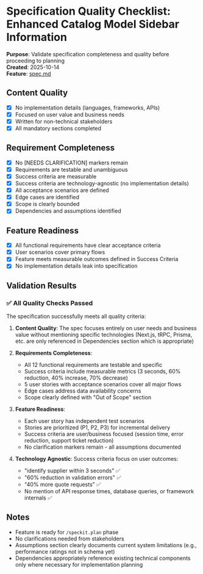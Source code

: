 # Specification Quality Checklist: Enhanced Catalog Model Sidebar Information

**Purpose**: Validate specification completeness and quality before proceeding to planning  
**Created**: 2025-10-14  
**Feature**: [spec.md](../spec.md)

## Content Quality

- [x] No implementation details (languages, frameworks, APIs)
- [x] Focused on user value and business needs
- [x] Written for non-technical stakeholders
- [x] All mandatory sections completed

## Requirement Completeness

- [x] No [NEEDS CLARIFICATION] markers remain
- [x] Requirements are testable and unambiguous
- [x] Success criteria are measurable
- [x] Success criteria are technology-agnostic (no implementation details)
- [x] All acceptance scenarios are defined
- [x] Edge cases are identified
- [x] Scope is clearly bounded
- [x] Dependencies and assumptions identified

## Feature Readiness

- [x] All functional requirements have clear acceptance criteria
- [x] User scenarios cover primary flows
- [x] Feature meets measurable outcomes defined in Success Criteria
- [x] No implementation details leak into specification

## Validation Results

### ✅ All Quality Checks Passed

The specification successfully meets all quality criteria:

1. **Content Quality**: The spec focuses entirely on user needs and business value without mentioning specific technologies (Next.js, tRPC, Prisma, etc. are only referenced in Dependencies section which is appropriate)

2. **Requirements Completeness**: 
   - All 12 functional requirements are testable and specific
   - Success criteria include measurable metrics (3 seconds, 60% reduction, 40% increase, 70% decrease)
   - 5 user stories with acceptance scenarios cover all major flows
   - Edge cases address data availability concerns
   - Scope clearly defined with "Out of Scope" section

3. **Feature Readiness**:
   - Each user story has independent test scenarios
   - Stories are prioritized (P1, P2, P3) for incremental delivery
   - Success criteria are user/business focused (session time, error reduction, support ticket reduction)
   - No clarification markers remain - all assumptions documented

4. **Technology Agnostic**: Success criteria focus on user outcomes:
   - "identify supplier within 3 seconds" ✅
   - "60% reduction in validation errors" ✅
   - "40% more quote requests" ✅
   - No mention of API response times, database queries, or framework internals ✅

## Notes

- Feature is ready for `/speckit.plan` phase
- No clarifications needed from stakeholders
- Assumptions section clearly documents current system limitations (e.g., performance ratings not in schema yet)
- Dependencies appropriately reference existing technical components only where necessary for implementation planning
